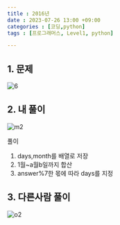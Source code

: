 ```yaml
---
title : 2016년
date : 2023-07-26 13:00 +09:00
categories : [코딩,python]
tags : [프로그래머스, Level1, python]

---
```

## 1. 문제

![6](https://github.com/mini0-0/mini0-0.github.io/assets/63296983/7ac7a722-7149-438b-abe8-98d9c866c173)

## 2. 내 풀이

![m2](https://github.com/mini0-0/mini0-0.github.io/assets/63296983/1182dcb3-4b4b-4758-9147-698a72370dee)

풀이

1. days,month를 배열로 저장
2. 1월~a월b일까지 합산
3. answer%7한 몫에 따라 days를 지정

## 3. 다른사람 풀이

![o2](https://github.com/mini0-0/mini0-0.github.io/assets/63296983/3daa72cd-cb88-4d3d-bfc2-35e1a1662b52)


